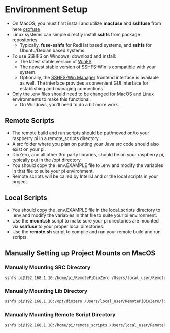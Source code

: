 # Environment Setup

* On MacOS, you must first install and utilize **macfuse** and **sshfuse** from here [osxfuse](https://osxfuse.github.io/)
* Linux systems can simple directly install **sshfs** from package repositories.
    * Typically, **fuse-sshfs** for RedHat based systems, and **sshfs** for Ubuntu/Debian based systems.
* To use SSHFS on Windows, download and install:
    * The latest stable version of [WinFS](https://github.com/winfsp/winfsp).
    * The newest stable version of [SSHFS-Win](https://github.com/winfsp/sshfs-win) is compatible with your system.
    * Optionally, the [SSHFS-Win Manager](https://github.com/evsar3/sshfs-win-manager) frontend interface is available as well. The interface provides a convenient GUI interface for establishing and managing connections.
* Only the .env files should need to be changed for MacOS and Linux environments to make this functional.
    * On Windows, you'll need to do a bit more work.

## Remote Scripts

* The remote build and run scripts should be put/moved on/to your raspberry pi in a remote_scripts directory.
* A src folder where you plan on putting your Java src code should also exist on your pi.
* DioZero, and all other 3rd party libraries, should be on your raspberry pi, typically put in the /opt directory.
* You should copy the .env.EXAMPLE file to .env and modify the variables in that file to suite your pi environment.
* Remote scripts will be called by IntelliJ and or the local scripts in your project.

## Local Scripts

* You should copy the .env.EXAMPLE file in the local_scripts directory to .env and modify the variables in that file to suite your pi environment.
* Use the **mount.sh** script to make sure your pi directories are mounted via **sshfuse** to your proper local directories.
* Use the **remote.sh** script to compile and run your remote build and run scripts.

## Manually Setting up Project Mounts on MacOS

### Manually Mounting SRC Directory

```bash
sshfs pi@192.168.1.10:/home/pi/RemotePiDioZero /Users/local_user/RemotePiDioZero/src
```

### Manually Mounting Lib Directory
```bash
sshfs pi@192.168.1.10:/opt/diozero /Users/local_user/RemotePiDioZero/lib
```

### Manually Mounting Remote Script Directory

```bash
sshfs pi@192.168.1.10:/home/pi/remote_scripts /Users/local_user/RemotePiDioZero/remote_scripts
```
